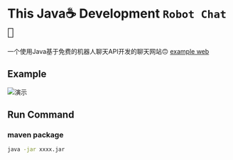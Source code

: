 # This Java☕️ Development `Robot Chat🤖`
一个使用Java基于免费的机器人聊天API开发的聊天网站🙃
[example web](http://robot.codegc.me "robot")
## Example

![演示](https://s2.ax1x.com/2019/03/16/AZSKQU.png)


## Run Command
### maven package
```bash
java -jar xxxx.jar 
```
